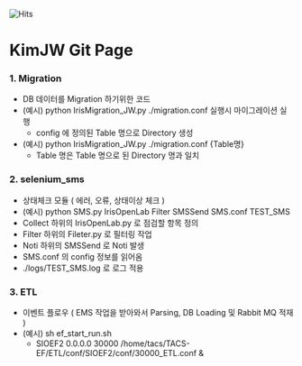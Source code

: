 ![Hits](https://hits.seeyoufarm.com/api/count/incr/badge.svg?url=https%3A%2F%2Fgithub.com%2Fgjbae1212%2Fhit-counter&count_bg=%233D7CC8&title_bg=%236E3131&icon=&icon_color=%23371C41&title=Hits&edge_flat=true)

# KimJW Git Page

### 1. Migration

- DB 데이터를 Migration 하기위한 코드
- (예시) python IrisMigration_JW.py ./migration.conf 실행시 마이그레이션 실행
    -  config 에 정의된 Table 명으로 Directory 생성
- (예시) python IrisMigration_JW.py ./migration.conf {Table명}
    - Table 명은 Table 명으로 된 Directory 명과 일치

### 2. selenium_sms

- 상태체크 모듈 ( 에러, 오류, 상태이상 체크 )
-  (예시) python SMS.py IrisOpenLab Filter SMSSend SMS.conf TEST_SMS
-   Collect 하위의 IrisOpenLab.py 로 점검할 항목 정의
-   Filter 하위의 Fileter.py 로 필터링 작업
-   Noti 하위의 SMSSend 로 Noti 발생
-   SMS.conf 의 config 정보를 읽어옴
-   ./logs/TEST_SMS.log 로 로그 적용

### 3. ETL
- 이벤트 플로우 ( EMS 작업을 받아와서 Parsing, DB Loading 및 Rabbit MQ 적재 )
- (예시) sh ef_start_run.sh
    - SIOEF2 0.0.0.0 30000 /home/tacs/TACS-EF/ETL/conf/SIOEF2/conf/30000_ETL.conf &
